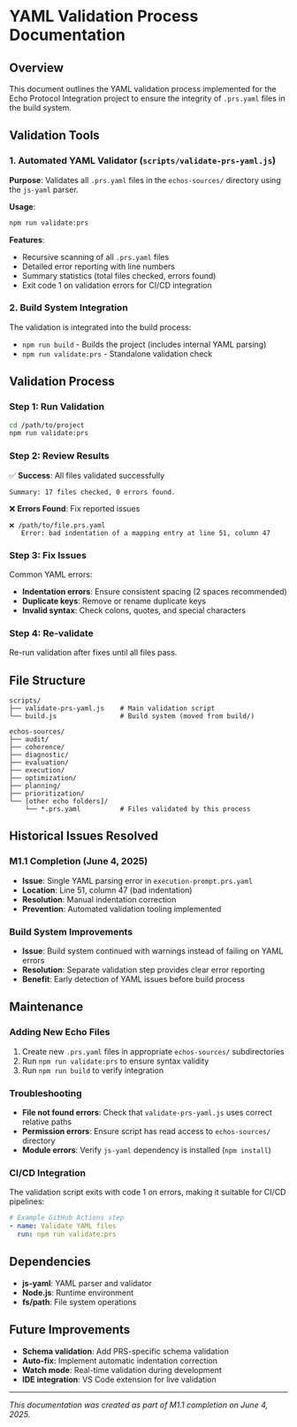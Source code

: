 # YAML Validation Process Documentation

## Overview

This document outlines the YAML validation process implemented for the Echo Protocol Integration project to ensure the integrity of `.prs.yaml` files in the build system.

## Validation Tools

### 1. Automated YAML Validator (`scripts/validate-prs-yaml.js`)

**Purpose**: Validates all `.prs.yaml` files in the `echos-sources/` directory using the `js-yaml` parser.

**Usage**:

```bash
npm run validate:prs
```

**Features**:

- Recursive scanning of all `.prs.yaml` files
- Detailed error reporting with line numbers
- Summary statistics (total files checked, errors found)
- Exit code 1 on validation errors for CI/CD integration

### 2. Build System Integration

The validation is integrated into the build process:

- `npm run build` - Builds the project (includes internal YAML parsing)
- `npm run validate:prs` - Standalone validation check

## Validation Process

### Step 1: Run Validation

```bash
cd /path/to/project
npm run validate:prs
```

### Step 2: Review Results

✅ **Success**: All files validated successfully

```
Summary: 17 files checked, 0 errors found.
```

❌ **Errors Found**: Fix reported issues

```
❌ /path/to/file.prs.yaml
   Error: bad indentation of a mapping entry at line 51, column 47
```

### Step 3: Fix Issues

Common YAML errors:

- **Indentation errors**: Ensure consistent spacing (2 spaces recommended)
- **Duplicate keys**: Remove or rename duplicate keys
- **Invalid syntax**: Check colons, quotes, and special characters

### Step 4: Re-validate

Re-run validation after fixes until all files pass.

## File Structure

```
scripts/
├── validate-prs-yaml.js    # Main validation script
└── build.js                # Build system (moved from build/)

echos-sources/
├── audit/
├── coherence/
├── diagnostic/
├── evaluation/
├── execution/
├── optimization/
├── planning/
├── prioritization/
└── [other echo folders]/
    └── *.prs.yaml          # Files validated by this process
```

## Historical Issues Resolved

### M1.1 Completion (June 4, 2025)

- **Issue**: Single YAML parsing error in `execution-prompt.prs.yaml`
- **Location**: Line 51, column 47 (bad indentation)
- **Resolution**: Manual indentation correction
- **Prevention**: Automated validation tooling implemented

### Build System Improvements

- **Issue**: Build system continued with warnings instead of failing on YAML errors
- **Resolution**: Separate validation step provides clear error reporting
- **Benefit**: Early detection of YAML issues before build process

## Maintenance

### Adding New Echo Files

1. Create new `.prs.yaml` files in appropriate `echos-sources/` subdirectories
2. Run `npm run validate:prs` to ensure syntax validity
3. Run `npm run build` to verify integration

### Troubleshooting

- **File not found errors**: Check that `validate-prs-yaml.js` uses correct relative paths
- **Permission errors**: Ensure script has read access to `echos-sources/` directory
- **Module errors**: Verify `js-yaml` dependency is installed (`npm install`)

### CI/CD Integration

The validation script exits with code 1 on errors, making it suitable for CI/CD pipelines:

```yaml
# Example GitHub Actions step
- name: Validate YAML files
  run: npm run validate:prs
```

## Dependencies

- **js-yaml**: YAML parser and validator
- **Node.js**: Runtime environment
- **fs/path**: File system operations

## Future Improvements

- **Schema validation**: Add PRS-specific schema validation
- **Auto-fix**: Implement automatic indentation correction
- **Watch mode**: Real-time validation during development
- **IDE integration**: VS Code extension for live validation

---

_This documentation was created as part of M1.1 completion on June 4, 2025._
